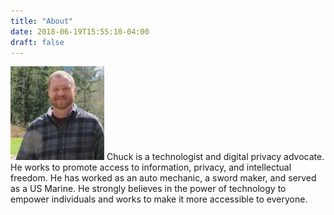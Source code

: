 ```yaml
---
title: "About"
date: 2018-06-19T15:55:10-04:00
draft: false
---
```

![Picture of Chuck](01af203-150x150.jpg )
Chuck is a technologist and digital privacy advocate. He works to promote access to information, privacy, and intellectual freedom. He has worked as an auto mechanic, a sword maker, and served as a US Marine. He strongly believes in the power of technology to empower individuals and works to make it more accessible to everyone.

